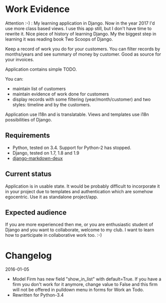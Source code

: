 Work Evidence
=========

Attention :-) : My learning application in Django. Now in the year 2017 I'd use more class based views. I use this app still, but I don't have time to rewrite it. Nice piece of history of learning Django. My the biggest step in learning it was reading book Two Scoops of Django.

Keep a record of work you do for your customers. You can filter records by months/years and see
summary of money by customer. Good as source for your invoices.

Application contains simple TODO.

You can:
* maintain list of customers
* maintain evidence of work done for customers
* display records with some filtering (year/month/customer) and two styles: timeline and by the customers.

Application use I18n and is translatable. Views and templates use i18n possibilities of Django.

Requirements
------------
* Python, tested on 3.4. Support for Python-2 has stopped.
* Django, tested on 1.7, 1.8 and 1.9
* [django-markdown-deux](https://github.com/trentm/django-markdown-deux)

Current status
--------------

Application is in usable state. It would be probably difficult to incorporate it
in your project due to templates and authentication which are somehow egocentric.
Use it as standalone project/app.


Expected audience
-----------------

If you are more experienced then me, or you are enthusiastic student of Django and you want to collaborate, welcome to my club. I want to learn how to participate in collaborative work too. :-)


Changelog
========
2016-01-05
- Model Firm has new field "show_in_list" with default=True. If you have a firm you don't work for
  it anymore, change value to False and this firm will not be offered in pulldown menu in forms for Work an Todo.
- Rewritten for Python-3.4
